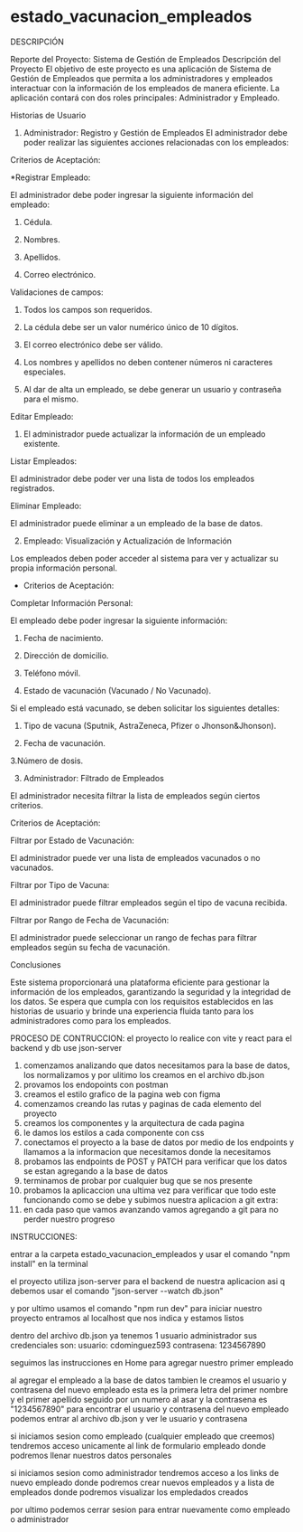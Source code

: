 # estado_vacunacion_empleados
DESCRIPCIÓN

Reporte del Proyecto: Sistema de Gestión de Empleados
Descripción del Proyecto
El objetivo de este proyecto es una aplicación de Sistema de Gestión de Empleados que permita a los administradores y empleados interactuar con la información de los empleados de manera eficiente. La aplicación contará con dos roles principales: Administrador y Empleado.

Historias de Usuario
1. Administrador: Registro y Gestión de Empleados
El administrador debe poder realizar las siguientes acciones relacionadas con los empleados:

Criterios de Aceptación:

*Registrar Empleado:

El administrador debe poder ingresar la siguiente información del empleado:

1. Cédula.

2. Nombres.

3. Apellidos.

4. Correo electrónico.

Validaciones de campos:

1. Todos los campos son requeridos.

2. La cédula debe ser un valor numérico único de 10 dígitos.

3. El correo electrónico debe ser válido.

4. Los nombres y apellidos no deben contener números ni caracteres especiales.

5. Al dar de alta un empleado, se debe generar un usuario y contraseña para el mismo.

Editar Empleado:

1. El administrador puede actualizar la información de un empleado existente.

Listar Empleados:

  El administrador debe poder ver una lista de todos los empleados registrados.

Eliminar Empleado:

  El administrador puede eliminar a un empleado de la base de datos.

2. Empleado: Visualización y Actualización de Información

Los empleados deben poder acceder al sistema para ver y actualizar su propia información personal.

* Criterios de Aceptación:

Completar Información Personal:

  El empleado debe poder ingresar la siguiente información:

  1. Fecha de nacimiento.

  2. Dirección de domicilio.

  3. Teléfono móvil.

  4. Estado de vacunación (Vacunado / No Vacunado).

Si el empleado está vacunado, se deben solicitar los siguientes detalles:

  1. Tipo de vacuna (Sputnik, AstraZeneca, Pfizer o Jhonson&Jhonson).

  2. Fecha de vacunación.

  3.Número de dosis.

3. Administrador: Filtrado de Empleados
   
El administrador necesita filtrar la lista de empleados según ciertos criterios.

Criterios de Aceptación:

Filtrar por Estado de Vacunación:

El administrador puede ver una lista de empleados vacunados o no vacunados.

Filtrar por Tipo de Vacuna:

El administrador puede filtrar empleados según el tipo de vacuna recibida.

Filtrar por Rango de Fecha de Vacunación:

El administrador puede seleccionar un rango de fechas para filtrar empleados según su fecha de vacunación.

Conclusiones

Este sistema proporcionará una plataforma eficiente para gestionar la información de los empleados, garantizando la seguridad y la integridad de los datos. Se espera que cumpla con los requisitos establecidos en las historias de usuario y brinde una experiencia fluida tanto para los administradores como para los empleados.

PROCESO DE CONTRUCCION:
el proyecto lo realice con vite y react 
para el backend y db use json-server

1. comenzamos analizando que datos necesitamos para la base de datos, los normalizamos y por ulitimo los creamos en el archivo db.json
2. provamos los endopoints con postman
3. creamos el estilo grafico de la pagina web con figma
4. comenzamos creando las rutas y paginas de cada elemento del proyecto
5. creamos los componentes y la arquitectura de cada pagina
6. le damos los estilos a cada componente con css
7. conectamos el proyecto a la base de datos por medio de los endpoints y llamamos a la informacion que necesitamos donde la necesitamos 
8. probamos las endpoints de POST y PATCH para verificar que los datos se estan agregando a la base de datos
9. terminamos de probar por cualquier bug que se nos presente
10. probamos la aplicaccion una ultima vez para verificar que todo este funcionando como se debe y subimos nuestra aplicacion a git
extra: 
1. en cada paso que vamos avanzando vamos agregando a git para no perder nuestro progreso


INSTRUCCIONES:

entrar a la carpeta estado_vacunacion_empleados y usar el comando "npm install" en la terminal

el proyecto utiliza json-server para el backend de nuestra aplicacion asi q debemos usar el comando "json-server --watch db.json"

y por ultimo usamos el comando "npm run dev" para iniciar nuestro proyecto entramos al localhost que nos indica y estamos listos

dentro del archivo db.json ya tenemos 1 usuario administrador sus credenciales son:
usuario: cdominguez593
contrasena: 1234567890

seguimos las instrucciones en Home para agregar nuestro primer empleado

al agregar el empleado a la base de datos tambien le creamos el usuario y contrasena del nuevo empleado esta es la primera letra del primer nombre y el primer apellido seguido por un numero al asar
y la contrasena es "1234567890"
para encontrar el usuario y contrasena del nuevo empleado podemos entrar al archivo db.json y ver le usuario y contrasena

si iniciamos sesion como empleado (cualquier empleado que creemos) tendremos acceso unicamente al link de formulario empleado donde podremos llenar nuestros datos personales

si iniciamos sesion como administrador tendremos acceso a los links de nuevo empleado donde podremos crear nuevos empleados y a lista de empleados donde podremos visualizar los empledados creados

por ultimo podemos cerrar sesion para entrar nuevamente como empleado o administrador
